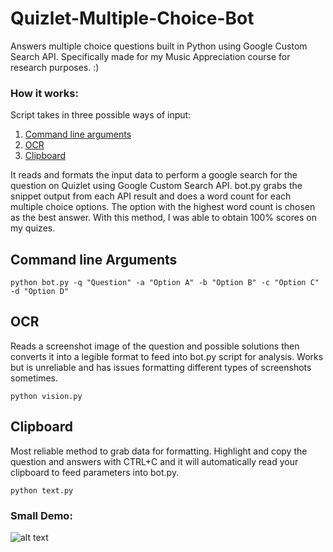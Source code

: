 # Quizlet-Multiple-Choice-Bot
Answers multiple choice questions built in Python using Google Custom Search API. Specifically made for my Music Appreciation course for research purposes. :)

### How it works:
Script takes in three possible ways of input:
1. [Command line arguments](#command-line-arguments)
2. [OCR](#ocr)
3. [Clipboard](#clipboard)

It reads and formats the input data to perform a google search for the question on Quizlet using Google Custom Search API. bot.py grabs the snippet output from each API result and does a word count for each multiple choice options. The option with the highest word count is chosen as the best answer. With this method, I was able to obtain 100% scores on my quizes. 

## Command line Arguments
```
python bot.py -q "Question" -a "Option A" -b "Option B" -c "Option C" -d "Option D"
```

## OCR
Reads a screenshot image of the question and possible solutions then converts it into a legible format to feed into bot.py script for analysis.
Works but is unreliable and has issues formatting different types of screenshots sometimes.
```
python vision.py
```

## Clipboard
Most reliable method to grab data for formatting. Highlight and copy the question and answers with CTRL+C and it will automatically read your clipboard to feed parameters into bot.py.
```
python text.py
```

### Small Demo:
![alt text](https://i.gyazo.com/00c4104477619efeb28a7efe0749bbce.gif)
